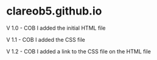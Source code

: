 # clareob5.github.io

V 1.0 - COB
I added the initial HTML file

V 1.1 - COB
I added the CSS file

V 1.2 - COB
I added a link to the CSS file on the HTML file
